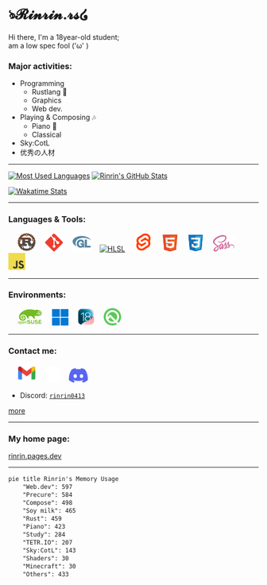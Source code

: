 # ঌ𝓡𝓲𝓷𝓻𝓲𝓷.𝓻𝓼໒

Hi there, I'm a 18year-old student;  
am a low spec fool ('ω' )

### Major activities:

- Programming
    - Rustlang 🦀
    - Graphics
    - Web dev.
- Playing & Composing 🎶
    - Piano 🎹
    - Classical
- Sky:CotL
- 优秀の人材

---

[![Most Used Languages](https://github-readme-stats.vercel.app/api/top-langs/?username=Rinrin0413&count_private=true&theme=dark&hide_border=true&border_radius=4px&layout=compact&langs_count=10)](https://github.com/anuraghazra/github-readme-stats)
[![Rinrin's GitHub Stats](https://github-readme-stats.vercel.app/api?username=Rinrin0413&count_private=true&show_icons=true&theme=dark&hide_border=true&border_radius=4px)](https://github.com/anuraghazra/github-readme-stats)

[![Wakatime Stats](https://github-readme-stats.vercel.app/api/wakatime?username=Rinrin&theme=dark&hide_border=true&border_radius=2px&layout=compact)](https://wakatime.com/@Rinrin)

---

### Languages & Tools:

<div id="logos">
    &emsp;
    <a href="https://rust-lang.org"><img src="assets/images/styles.redditmedia.com/t5_2s7lj/styles/image_widget_swcbp2ejzti11.png" alt="Rust" title="Rust" width="38px"></a>&emsp;
    <a href="https://git-scm.com/"><img src="assets/images/git-scm.com/images/logos/downloads/Git-Icon-1788C.svg.svg" alt="Git" title="Git" width="36px"></a>&emsp;
    <a href="https://opengl.org/"><img src="assets/images/OpenGL_LogoBug_48px_Nov17.png" alt="openGL logo" title="GLSL" width="38px"></a>&emsp;
    <a href="https://docs.microsoft.com/en-us/windows/win32/direct3dhlsl/dx-graphics-hlsl"><img src="assets/images/hlsl.png" alt="HLSL" title="HLSL" width="38px"></a>&emsp;
    <a href="https://svelte.dev"><img src="assets/images/svelte.dev/favicon.png" alt="Svelte" title="Svelte" width="38px"></a>&emsp;
    <a href="https://www.w3.org/TR/html5"><img src="assets/images/www.w3.org/html/logo/badge/html5-badge-h-solo.png" alt="HTML" title="HTML5" width="33px"></a>&emsp;
    <a href="https://www.w3.org/TR/CSS"><img src="assets/images/icongr.am/devicon/css3-original.svg" alt="CSS" title="CSS3" width="34px"></a>&emsp;
    <a href="https://sass-lang.com"><img src="assets/images/sass-lang.com/assets/img/logos/logo.svg" alt="SASS" title="SASS, SCSS" width="43px"></a>&emsp;
    <a href="https://ecma-international.org/publications-and-standards/standards/ecma-262" alt="JS"><img src="assets/images/raw.githubusercontent.com/voodootikigod/logo.js/master/js.png" alt="JS" title="JavaScript" width="34"></a>
</div>

---

### Environments:

<div id="logos">
    &emsp;
    <a href="https://get.opensuse.org/leap/15.5"><img src="assets/images/raw.githubusercontent.com/openSUSE/artwork/master/logos/official/logo-color.svg" alt="openSUSE" title="openSUSE Leap 15.5" width="52px"></a>&emsp;
    <a href="https://microsoft.com/en-us/windows/windows-11"><img src="assets/images/raw.githubusercontent.com/github/explore/379d49236d826364be968345e0a085d044108cff/topics/windows/windows.png" alt="Windows11" title="Microsoft Windows 11" width="33px"></a>&emsp;
    <a href="https://apple.com/ios/ios-18"><img src="assets/images/developer.apple.com/assets/elements/icons/ios-18-num/ios-18-num-96x96_2x.png" alt="iOS 18" title="iOS 18" width="35px"></a>&emsp;
    <a href="https://android.com/intl/en/android-10"><img src="assets/images/static.wikia.nocookie.net/logopedia/images/f/f8/Android_Q_logo.svg" alt="Android10" title="Android 10" width="35px"></a>
</div>

---

### Contact me:

<div id="logos">
    &emsp;
    <a href="mailto:rinrin0413.rs@gmail.com" alt="rinrin0413.rs@gmail.com"><img src="assets/images/lh3.googleusercontent.com/0rpHlrX8IG77awQMuUZpQ0zGWT7HRYtpncsuRnFo6V3c8Lh2hPjXnEuhDDd-OsLz1vua4ld2rlUYFAaBYk-rZCODmi2eJlwUEVsZgg/unnamed.png" alt="Gmail" title="Gmail: rinrin0413.rs@gmail.com" width="38px"></a>&emsp;
    <a href="https://x.com/Rinrin_2nd" alt="@Rinrin_2nd"><img src="assets/images/x-logo/logo.svg" alt="X" title="X: @Rinrin_2nd" width="30px"></a>&emsp;
    <a href="https://discord.gg/7QhMDfyPHR" alt="Rinrin.rs#5671"><img src="assets/images/Discord Press Kit/Logos/3_Icon_Clyde/RGB/icon_clyde_blurple_RGB.svg" alt="Discord" title="Discord: Rinrin.rs#5671" width="38px"></a>&emsp;
</div>

- Discord: [`rinrin0413`](https://discord.com/users/724976600873041940)

[more](https://rinrin.pages.dev/social)

---

### My home page:
[rinrin.pages.dev](https://rinrin.pages.dev)

---

```mermaid
pie title Rinrin's Memory Usage
    "Web.dev": 597
    "Precure": 584
    "Compose": 498
    "Soy milk": 465
    "Rust": 459
    "Piano": 423
    "Study": 284
    "TETR.IO": 207
    "Sky:CotL": 143
    "Shaders": 30
    "Minecraft": 30
    "Others": 433
```
